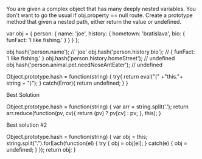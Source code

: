 You are given a complex object that has many deeply nested variables. You don't want to go the usual if obj.property == null route. Create a prototype method that given a nested path, either return the value or undefined.

var obj = {
  person: {
    name: 'joe',
    history: {
      hometown: 'bratislava',
      bio: {
        funFact: 'I like fishing.'
      }
    }
  }
};

obj.hash('person.name'); // 'joe'
obj.hash('person.history.bio'); // { funFact: 'I like fishing.' }
obj.hash('person.history.homeStreet'); // undefined
obj.hash('person.animal.pet.needNoseAntEater'); // undefined

Object.prototype.hash = function(string) {
    try{
        return eval("(" +"this."+ string + ")");
    }
    catch(Error){
        return undefined;
    }
}

Best Solution

Object.prototype.hash = function(string) {
  var arr = string.split('.');
  return arr.reduce(function(pv, cv){
    return (pv) ? pv[cv] : pv;
  }, this);
}

Best solution #2

Object.prototype.hash = function(string) {
  var obj = this;
  string.split(".").forEach(function(el) { 
    try {
      obj = obj[el];
    }
    catch(e) { 
      obj = undefined;
    }
  });
  return obj;
}

